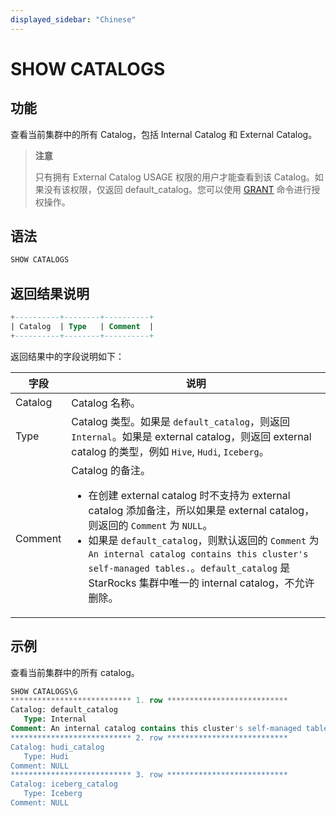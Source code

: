 ```yaml
---
displayed_sidebar: "Chinese"
---
```


# SHOW CATALOGS

## 功能

查看当前集群中的所有 Catalog，包括 Internal Catalog 和 External Catalog。

> **注意**
>
> 只有拥有 External Catalog USAGE 权限的用户才能查看到该 Catalog。如果没有该权限，仅返回 default_catalog。您可以使用 [GRANT](../account-management/GRANT.md) 命令进行授权操作。

## 语法

```SQL
SHOW CATALOGS
```

## 返回结果说明

```SQL
+----------+--------+----------+
| Catalog  | Type   | Comment  |
+----------+--------+----------+
```

返回结果中的字段说明如下：

| **字段** | **说明**                                                     |
| -------- | ------------------------------------------------------------ |
| Catalog  | Catalog 名称。                                               |
| Type     | Catalog 类型。如果是 `default_catalog`，则返回 `Internal`。如果是 external catalog，则返回 external catalog 的类型，例如 `Hive`, `Hudi`, `Iceberg`。          |
| Comment  | Catalog 的备注。<ul><li>在创建 external catalog 时不支持为 external catalog 添加备注，所以如果是 external catalog，则返回的 `Comment` 为 `NULL`。</li><li>如果是 `default_catalog`，则默认返回的 `Comment` 为 `An internal catalog contains this cluster's self-managed tables.`。`default_catalog` 是 StarRocks 集群中唯一的 internal catalog，不允许删除。</li></ul> |

## 示例

查看当前集群中的所有 catalog。

```SQL
SHOW CATALOGS\G
*************************** 1. row ***************************
Catalog: default_catalog
   Type: Internal
Comment: An internal catalog contains this cluster's self-managed tables.
*************************** 2. row ***************************
Catalog: hudi_catalog
   Type: Hudi
Comment: NULL
*************************** 3. row ***************************
Catalog: iceberg_catalog
   Type: Iceberg
Comment: NULL
```
